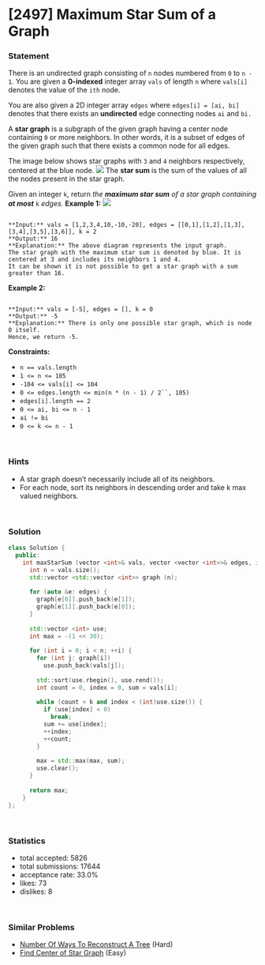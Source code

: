 # [2497] Maximum Star Sum of a Graph



### Statement

There is an undirected graph consisting of `n` nodes numbered from `0` to `n - 1`. You are given a **0-indexed** integer array `vals` of length `n` where `vals[i]` denotes the value of the `ith` node.

You are also given a 2D integer array `edges` where `edges[i] = [ai, bi]` denotes that there exists an **undirected** edge connecting nodes `ai` and `bi.`

A **star graph** is a subgraph of the given graph having a center node containing `0` or more neighbors. In other words, it is a subset of edges of the given graph such that there exists a common node for all edges.

The image below shows star graphs with `3` and `4` neighbors respectively, centered at the blue node.
![](https://assets.leetcode.com/uploads/2022/11/07/max-star-sum-descdrawio.png)
The **star sum** is the sum of the values of all the nodes present in the star graph.

Given an integer `k`, return *the **maximum star sum** of a star graph containing **at most*** `k` *edges.*
**Example 1:**
![](https://assets.leetcode.com/uploads/2022/11/07/max-star-sum-example1drawio.png)

```

**Input:** vals = [1,2,3,4,10,-10,-20], edges = [[0,1],[1,2],[1,3],[3,4],[3,5],[3,6]], k = 2
**Output:** 16
**Explanation:** The above diagram represents the input graph.
The star graph with the maximum star sum is denoted by blue. It is centered at 3 and includes its neighbors 1 and 4.
It can be shown it is not possible to get a star graph with a sum greater than 16.

```

**Example 2:**

```

**Input:** vals = [-5], edges = [], k = 0
**Output:** -5
**Explanation:** There is only one possible star graph, which is node 0 itself.
Hence, we return -5.

```

**Constraints:**
* `n == vals.length`
* `1 <= n <= 105`
* `-104 <= vals[i] <= 104`
* `0 <= edges.length <= min(n * (n - 1) / 2``, 105)`
* `edges[i].length == 2`
* `0 <= ai, bi <= n - 1`
* `ai != bi`
* `0 <= k <= n - 1`


<br>

### Hints

- A star graph doesn’t necessarily include all of its neighbors.
- For each node, sort its neighbors in descending order and take k max valued neighbors.

<br>

### Solution

```cpp
class Solution {
  public:
    int maxStarSum (vector <int>& vals, vector <vector <int>>& edges, int k) {
      int n = vals.size();
      std::vector <std::vector <int>> graph (n);
      
      for (auto &e: edges) {
        graph[e[0]].push_back(e[1]);
        graph[e[1]].push_back(e[0]);
      }
      
      std::vector <int> use;
      int max = -(1 << 30);
      
      for (int i = 0; i < n; ++i) {
        for (int j: graph[i])
          use.push_back(vals[j]);
        
        std::sort(use.rbegin(), use.rend());
        int count = 0, index = 0, sum = vals[i];
        
        while (count < k and index < (int)use.size()) {
          if (use[index] < 0)
            break;
          sum += use[index];
          ++index;
          ++count;
        }
        
        max = std::max(max, sum);
        use.clear();
      }
      
      return max;
    }
};
```

<br>

### Statistics

- total accepted: 5826
- total submissions: 17644
- acceptance rate: 33.0%
- likes: 73
- dislikes: 8

<br>

### Similar Problems

- [Number Of Ways To Reconstruct A Tree](https://leetcode.com/problems/number-of-ways-to-reconstruct-a-tree) (Hard)
- [Find Center of Star Graph](https://leetcode.com/problems/find-center-of-star-graph) (Easy)
